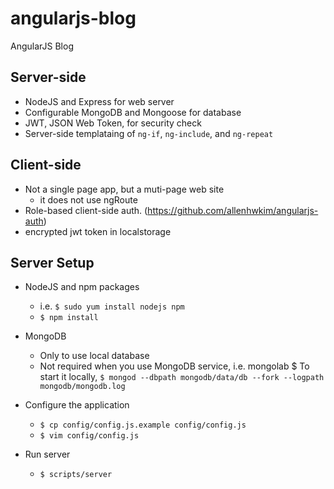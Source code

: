 angularjs-blog
==============

AngularJS Blog

Server-side
-----------

  * NodeJS and Express for web server
  * Configurable MongoDB and Mongoose for database
  * JWT, JSON Web Token, for security check
  * Server-side templataing of `ng-if`, `ng-include`, and `ng-repeat`

Client-side
-----------

  * Not a single page app, but a muti-page web site
    * it does not use ngRoute
  * Role-based client-side auth. (https://github.com/allenhwkim/angularjs-auth)
  * encrypted jwt token in localstorage

Server Setup
------------

  * NodeJS and npm packages
    * i.e. `$ sudo yum install nodejs npm`
    * `$ npm install`

  * MongoDB
    * Only to use local database
    * Not required when you use MongoDB service, i.e. mongolab
    $ To start it locally, `$ mongod --dbpath mongodb/data/db --fork --logpath mongodb/mongodb.log`

  * Configure the application
    * `$ cp config/config.js.example config/config.js`
    * `$ vim config/config.js`

  * Run server
    * `$ scripts/server`

